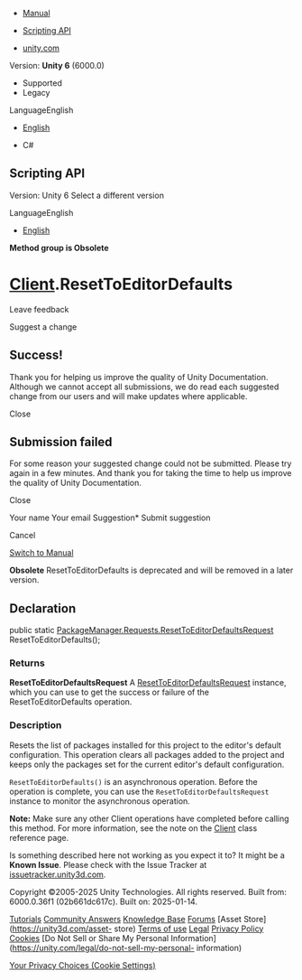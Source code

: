 [ ]()

  * [Manual](../Manual/index.html)
  * [Scripting API](../ScriptReference/index.html)

  * [unity.com](https://unity.com/)

Version: **Unity 6** (6000.0)

  * Supported
  * Legacy

LanguageEnglish

  * [English]()

  * C#

[ ](https://docs.unity3d.com)

## Scripting API

Version: Unity 6 Select a different version

LanguageEnglish

  * [English]()

**Method group is Obsolete**  

#  [Client](PackageManager.Client.html).ResetToEditorDefaults

Leave feedback

Suggest a change

## Success!

Thank you for helping us improve the quality of Unity Documentation. Although
we cannot accept all submissions, we do read each suggested change from our
users and will make updates where applicable.

Close

## Submission failed

For some reason your suggested change could not be submitted. Please <a>try
again</a> in a few minutes. And thank you for taking the time to help us
improve the quality of Unity Documentation.

Close

Your name Your email Suggestion* Submit suggestion

Cancel

[Switch to Manual](../Manual/class-PackageManager.html "Go to PackageManager
Component in the Manual")

**Obsolete** ResetToEditorDefaults is deprecated and will be removed in a
later version.

## Declaration

public static
[PackageManager.Requests.ResetToEditorDefaultsRequest](PackageManager.Requests.ResetToEditorDefaultsRequest.html)
ResetToEditorDefaults();

### Returns

**ResetToEditorDefaultsRequest** A
[ResetToEditorDefaultsRequest](PackageManager.Requests.ResetToEditorDefaultsRequest.html)
instance, which you can use to get the success or failure of the
ResetToEditorDefaults operation.

### Description

Resets the list of packages installed for this project to the editor's default
configuration. This operation clears all packages added to the project and
keeps only the packages set for the current editor's default configuration.

`ResetToEditorDefaults()` is an asynchronous operation. Before the operation
is complete, you can use the `ResetToEditorDefaultsRequest` instance to
monitor the asynchronous operation.  
  
**Note:** Make sure any other Client operations have completed before calling
this method. For more information, see the note on the
[Client](PackageManager.Client.html) class reference page.

Is something described here not working as you expect it to? It might be a
**Known Issue**. Please check with the Issue Tracker at
[issuetracker.unity3d.com](https://issuetracker.unity3d.com).

Copyright ©2005-2025 Unity Technologies. All rights reserved. Built from:
6000.0.36f1 (02b661dc617c). Built on: 2025-01-14.

[Tutorials](https://unity3d.com/learn) [Community
Answers](https://answers.unity3d.com) [Knowledge
Base](https://support.unity3d.com/hc/en-us)
[Forums](https://forum.unity3d.com) [Asset Store](https://unity3d.com/asset-
store) [Terms of use](https://docs.unity3d.com/Manual/TermsOfUse.html)
[Legal](https://unity.com/legal) [Privacy
Policy](https://unity.com/legal/privacy-policy)
[Cookies](https://unity.com/legal/cookie-policy) [Do Not Sell or Share My
Personal Information](https://unity.com/legal/do-not-sell-my-personal-
information)

[Your Privacy Choices (Cookie Settings)](javascript:void\(0\);)

